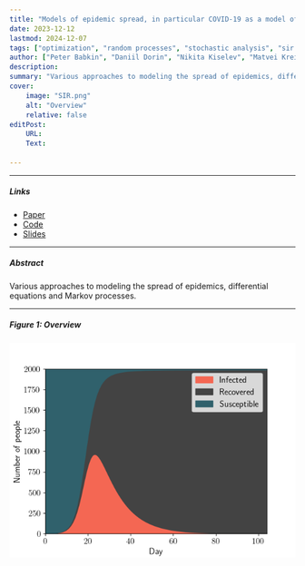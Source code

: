 ```yaml
---
title: "Models of epidemic spread, in particular COVID-19 as a model of stochastic chemical kinetics"
date: 2023-12-12
lastmod: 2024-12-07
tags: ["optimization", "random processes", "stochastic analysis", "sir models"]
author: ["Peter Babkin", "Daniil Dorin", "Nikita Kiselev", "Matvei Kreinin", "Maria Nikitina"]
description:
summary: "Various approaches to modeling the spread of epidemics, differential equations and Markov processes." 
cover:
    image: "SIR.png"
    alt: "Overview"
    relative: false
editPost:
    URL: 
    Text:

---
```


---

##### Links

- [Paper](https://github.com/kisnikser/Epidemic-Spread-Models/blob/main/paper.pdf)
- [Code](https://github.com/kisnikser/Epidemic-Spread-Models)
- [Slides](https://github.com/kisnikser/Epidemic-Spread-Models/blob/main/slides.pdf)

---

##### Abstract

Various approaches to modeling the spread of epidemics, differential equations and Markov processes.

---

##### Figure 1: Overview

![](SIR.png)